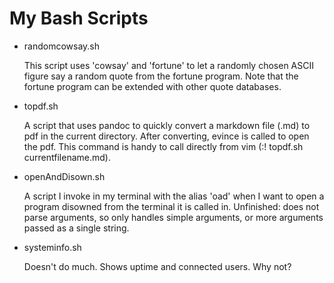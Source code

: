 # My Bash Scripts

* randomcowsay.sh

	This script uses 'cowsay' and 'fortune' to let a randomly chosen ASCII figure say a random quote from the fortune program. Note that the fortune program can be extended with other quote databases.

* topdf.sh 

	A script that uses pandoc to quickly convert a markdown file (.md) to pdf in the current directory. After converting, evince is called to open the pdf. This command is handy to call directly from vim (:! topdf.sh currentfilename.md).

* openAndDisown.sh

	A script I invoke in my terminal with the alias 'oad' when I want to open a program disowned from the terminal it is called in. Unfinished: does not parse arguments, so only handles simple arguments, or more arguments passed as a single string.

* systeminfo.sh

	Doesn't do much. Shows uptime and connected users. Why not?
